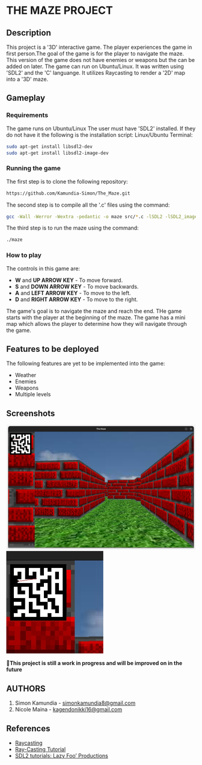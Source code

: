 # THE MAZE PROJECT

## Description
This project is a '3D' interactive game. The player experiences the game in first person.The goal of the game is for the player to navigate the maze. This version of the game does not have enemies or weapons but the can be added on later. The game can run on Ubuntu/Linux. It was written using 'SDL2' and the 'C' languange. It utilizes Raycasting to render a '2D' map into a '3D' maze. 

## Gameplay

### Requirements
The game runs on Ubuntu/Linux
The user must have 'SDL2' installed. If they do not have it the following is the installation script:
Linux/Ubuntu Terminal:
```bash
sudo apt-get install libsdl2-dev
sudo apt-get install libsdl2-image-dev
``` 

### Running the game
The first step is to clone the following repository:
```bash
https://github.com/Kamundia-Simon/The_Maze.git
```
The second step is to compile all the '.c' files using the command:
```bash
gcc -Wall -Werror -Wextra -pedantic -o maze src/*.c -lSDL2 -lSDL2_image -lm
```

The third step is to run the maze using the command:
```bash
./maze
```

### How to play
The controls in this game are:
- **W** and **UP ARROW KEY** - To move forward.
- **S** and **DOWN ARROW KEY** - To move backwards.
- **A** and **LEFT ARROW KEY** - To move to the left.
- **D** and **RIGHT ARROW KEY** - To move to the right.

The game's goal is to navigate the maze and reach the end. THe game starts with the player at the beginning of the maze. The game has a mini map which allows the player to determine how they will navigate through the game.

## Features to be deployed
The following features are yet to be implemented into the game:
- Weather
- Enemies
- Weapons
- Multiple levels


## Screenshots
![Maze appearance](img/mazescreenshot.jpeg)
![Minimap appearance](img/minimap.jpeg)

<b align="center">📍This project is still a work in progress and will be improved on in the future</b>


## AUTHORS
1. Simon Kamundia - simonkamundia8@gmail.com
2. Nicole Maina - kagendonikki16@gmail.com

## References

- [Raycasting](https://lodev.org/cgtutor/raycasting.html)
- [Ray-Casting Tutorial](https://permadi.com/1996/05/ray-casting-tutorial-table-of-contents/)
- [SDL2 tutorials: Lazy Foo’ Productions](https://lazyfoo.net/tutorials/SDL/index.php)
